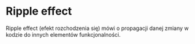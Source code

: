 # Ripple effect

Ripple effect (efekt rozchodzenia się) mówi o propagacji danej zmiany w kodzie do innych elementów funkcjonalności. 

